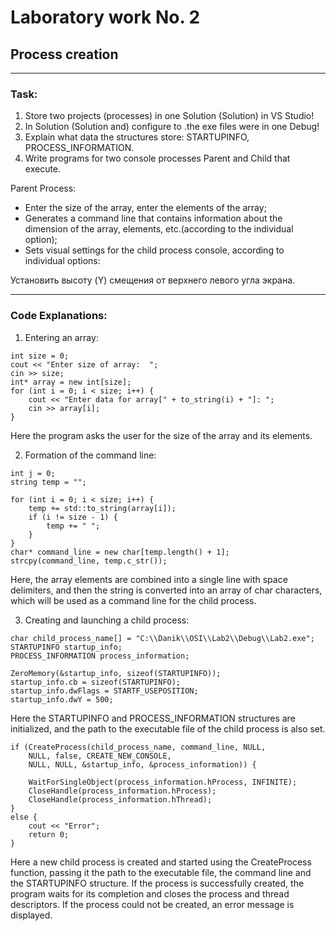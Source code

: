 # Laboratory work No. 2 

## Process creation

- - -

### Task:

1. Store two projects (processes) in one Solution (Solution) in VS Studio!
2. In Solution (Solution and) configure to .the exe files were in one Debug!
3. Explain what data the structures store: STARTUPINFO, PROCESS_INFORMATION.
4. Write programs for two console processes Parent and Child that execute.

Parent Process:

* Enter the size of the array, enter the elements of the array;
* Generates a command line that contains information about the dimension of the array, elements, etc.(according to the individual option);
* Sets visual settings for the child process console, according to individual options:

Установить высоту (Y) смещения от верхнего левого угла экрана.

- - -

### Code Explanations:

1. Entering an array:

```
int size = 0;
cout << "Enter size of array:  ";
cin >> size;
int* array = new int[size];
for (int i = 0; i < size; i++) {
    cout << "Enter data for array[" + to_string(i) + "]: ";
    cin >> array[i];
}
```

Here the program asks the user for the size of the array and its elements.

2. Formation of the command line:

```
int j = 0;
string temp = "";

for (int i = 0; i < size; i++) {
    temp += std::to_string(array[i]);
    if (i != size - 1) {
        temp += " ";
    }
}
char* command_line = new char[temp.length() + 1];
strcpy(command_line, temp.c_str());

```

Here, the array elements are combined into a single line with space delimiters, and then the string is converted into an array of char characters, which will be used as a command line for the child process.

3. Creating and launching a child process:

```
char child_process_name[] = "C:\\Danik\\OSI\\Lab2\\Debug\\Lab2.exe";
STARTUPINFO startup_info;
PROCESS_INFORMATION process_information;

ZeroMemory(&startup_info, sizeof(STARTUPINFO));
startup_info.cb = sizeof(STARTUPINFO);
startup_info.dwFlags = STARTF_USEPOSITION;
startup_info.dwY = 500;
```
Here the STARTUPINFO and PROCESS_INFORMATION structures are initialized, and the path to the executable file of the child process is also set.

```
if (CreateProcess(child_process_name, command_line, NULL,
    NULL, false, CREATE_NEW_CONSOLE,
    NULL, NULL, &startup_info, &process_information)) {

    WaitForSingleObject(process_information.hProcess, INFINITE);
    CloseHandle(process_information.hProcess);
    CloseHandle(process_information.hThread);
}
else {
    cout << "Error";
    return 0;
}
```
Here a new child process is created and started using the CreateProcess function, passing it the path to the executable file, the command line and the STARTUPINFO structure. If the process is successfully created, the program waits for its completion and closes the process and thread descriptors. If the process could not be created, an error message is displayed.
